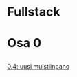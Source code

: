 
# Fullstack <h1>
# Osa 0 <h2>

[0.4: uusi muistiinpano](https://github.com/jjkolari/fullstack-tehtavat/issues/1#issue-498291857)
